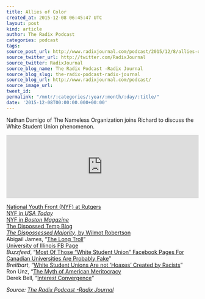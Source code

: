 ```yaml
---
title: Allies of Color
created_at: 2015-12-08 06:45:47 UTC
layout: post
kind: article
author: The Radix Podcast
categories: podcast
tags: 
source_post_url: http://www.radixjournal.com/podcast/2015/12/8/allies-of-color
source_twitter_url: http://twitter.com/RadixJournal
source_twitter: RadixJournal
source_blog_name: The Radix Podcast -Radix Journal
source_blog_slug: the-radix-podcast-radix-journal
source_blog_url: http://www.radixjournal.com/podcast/
source_image_url: 
tweet_id: 
permalink: "/mntr/:categories/:year/:month/:day/:title/"
date: '2015-12-08T00:00:00.000+00:00'
---
```

<p>Nathan Damigo of The Nameless Organization joins Richard to discuss the White Student Union phenomenon. </p><iframe scrolling="no" src="https://w.soundcloud.com/player/?url=https%3A//api.soundcloud.com/tracks/236589594&amp;color=ff5500&amp;auto_play=false&amp;hide_related=false&amp;show_comments=true&amp;show_user=true&amp;show_reposts=false" width="100%" frameborder="no" height="166"></iframe><p><a href="http://whitegenocideproject.com/national-youth-front-confronts-white-genocidist-professor-kevin-allred-of-rutgers-university/">National Youth Front (NYF) at Rutgers</a> <br>
<a href="http://www.usatoday.com/story/news/nation/2015/03/30/prof-receives-hate-mail-over-problem-of-whiteness/70697394/">NYF in <em>USA Today</em></a> <br>
<a href="http://www.bostonmagazine.com/news/blog/2015/07/02/hate-group-bu-saida-grundy/">NYF in <em>Boston Magazine</em></a> <br>
<a href="https://dispossessedtemp.wordpress.com">The Dispossed Temp Blog</a> <br>
<a href="http://www.amazon.com/exec/obidos/ASIN/0914576151/washisummipub-20"><em>The Dispossessed Majority</em>, by Wilmot Robertson</a> <br>
Abigail James, “<a href="http://www.radixjournal.com/journal/2015/11/29/the-long-troll">The Long Troll</a>” <br>
<a href="https://www.facebook.com/Illinois-White-Student-Union-1702800449939426/timeline">University of Illinois FB Page</a> <br>
<em>Buzzfeed</em>, “<a href="http://www.buzzfeed.com/ishmaeldaro/ubc-and-other-canadian-universities-white-student-unions#.nallKEYgb">Most Of Those “White Student Union” Facebook Pages For Canadian Universities Are Probably Fake</a>” <br>
<em>Breitbart</em>, “<a href="http://www.breitbart.com/tech/2015/11/24/exclusive-the-media-is-wrong-white-student-unions-are-not-hoaxes-created-by-racists/">White Student Unions Are not ‘Hoaxes’ Created by Racists</a>” <br>
Ron Unz, “<a href="http://www.theamericanconservative.com/articles/the-myth-of-american-meritocracy/">The Myth of American Meritocracy</a> <br>
Derek Bell, “<a href="http://heinonlinebackup.com/hol-cgi-bin/get_pdf.cgi?handle=hein.journals/hlr93&amp;section=31">Interest Convergence</a>”</p><div class="">
    <i>Source: <a href="http://www.radixjournal.com/podcast/">The Radix Podcast -Radix Journal</a></i>
</div>
